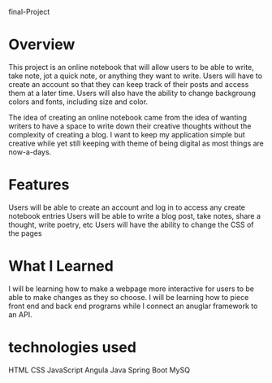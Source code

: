 final-Project 

# **Overview**

This project is an online notebook that will allow users to be able to write, take note, jot a quick note, or anything they want to write. Users will have to create an account so that they can keep track of their posts and access them at a later time. Users will also have the ability to change backgroung colors and fonts, including size and color.

The idea of creating an online notebook came from the idea of wanting writers to have a space to write down their creative thoughts without the complexity of creating a blog. I want to keep my application simple but creative while yet still keeping with theme of being digital as most things are now-a-days.

# **Features**

Users will be able to create an account and log in to access any create notebook entries Users will be able to write a blog post, take notes, share a thought, write poetry, etc Users will have the ability to change the CSS of the pages

# **What I Learned**

I will be learning how to make a webpage more interactive for users to be able to make changes as they so choose. I will be learning how to piece front end and back end programs while I connect an anuglar framework to an API.

# **technologies used**

HTML CSS JavaScript Angula Java Spring Boot MySQ

